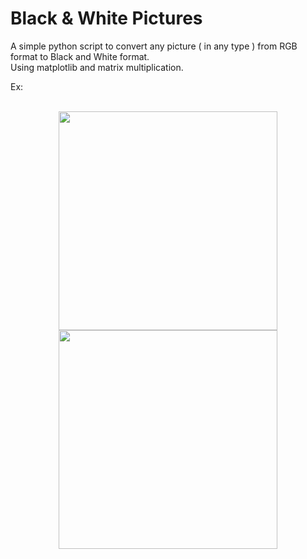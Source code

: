 # Black & White Pictures

A simple python script to convert any picture ( in any type ) from RGB format to Black and White format.<br />
Using matplotlib and matrix multiplication.

Ex: <br /><br />
<p align="center">
<img src="https://github.com/amirhnajafiz/LinearAlgebraCourse/blob/master/Projects/Black%20%26%20White%20Pics/sample.jpg" width=350 />
<img src="https://github.com/amirhnajafiz/LinearAlgebraCourse/blob/master/Projects/Black%20%26%20White%20Pics/result.jpg" width=350 />
</p>
